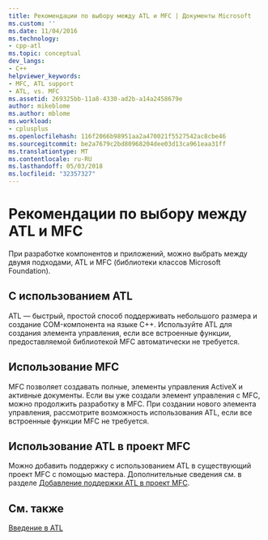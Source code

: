 ```yaml
---
title: Рекомендации по выбору между ATL и MFC | Документы Microsoft
ms.custom: ''
ms.date: 11/04/2016
ms.technology:
- cpp-atl
ms.topic: conceptual
dev_langs:
- C++
helpviewer_keywords:
- MFC, ATL support
- ATL, vs. MFC
ms.assetid: 269325bb-11a8-4330-ad2b-a14a2458679e
author: mikeblome
ms.author: mblome
ms.workload:
- cplusplus
ms.openlocfilehash: 116f2066b98951aa2a470021f5527542ac8cbe46
ms.sourcegitcommit: be2a7679c2bd80968204dee03d13ca961eaa31ff
ms.translationtype: MT
ms.contentlocale: ru-RU
ms.lasthandoff: 05/03/2018
ms.locfileid: "32357327"
---
```

# <a name="recommendations-for-choosing-between-atl-and-mfc"></a>Рекомендации по выбору между ATL и MFC
При разработке компонентов и приложений, можно выбрать между двумя подходами, ATL и MFC (библиотеки классов Microsoft Foundation).  
  
## <a name="using-atl"></a>С использованием ATL  
 ATL — быстрый, простой способ поддерживать небольшого размера и создание COM-компонента на языке C++. Используйте ATL для создания элемента управления, если все встроенные функции, предоставляемой библиотекой MFC автоматически не требуется.  
  
## <a name="using-mfc"></a>Использование MFC  
 MFC позволяет создавать полные, элементы управления ActiveX и активные документы. Если вы уже создали элемент управления с MFC, можно продолжить разработку в MFC. При создании нового элемента управления, рассмотрите возможность использования ATL, если все встроенные функции MFC не требуется.  
  
## <a name="using-atl-in-an-mfc-project"></a>Использование ATL в проект MFC  
 Можно добавить поддержку с использованием ATL в существующий проект MFC с помощью мастера. Дополнительные сведения см. в разделе [Добавление поддержки ATL в проект MFC](../mfc/reference/adding-atl-support-to-your-mfc-project.md).  
  
## <a name="see-also"></a>См. также  
 [Введение в ATL](../atl/introduction-to-atl.md)

